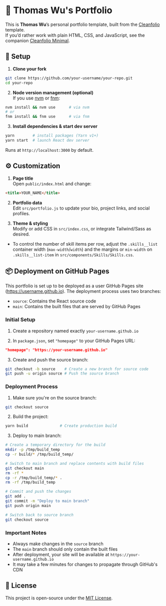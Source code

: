 # 🚀 Thomas Wu's Portfolio

This is **Thomas Wu**’s personal portfolio template, built from the [Cleanfolio](https://github.com/rjshkhr/cleanfolio) template.  
If you’d rather work with plain HTML, CSS, and JavaScript, see the companion [Cleanfolio Minimal](https://github.com/rjshkhr/cleanfolio-minimal).

## 🔧 Setup

1. **Clone your fork**
  
  ```bash
  git clone https://github.com/your-username/your-repo.git
  cd your-repo
  ```
  
2. **Node version management (optional)**  
  If you use [nvm](https://github.com/nvm-sh/nvm) or [fnm](https://github.com/Schniz/fnm):
  
  ```bash
  nvm install && nvm use      # via nvm  
  # or  
  fnm install && fnm use      # via fnm  
  ```
  
3. **Install dependencies & start dev server**
  
  ```bash
  yarn        # install packages (Yarn v1+)  
  yarn start  # launch React dev server  
  ```
  
  Runs at `http://localhost:3000` by default.
  

## ⚙️ Customization

1. **Page title**  
  Open `public/index.html` and change:
  
  ```html
  <title>YOUR_NAME</title>
  ```
  
2. **Portfolio data**  
  Edit `src/portfolio.js` to update your bio, project links, and social profiles.
  
3. **Theme & styling**  
  Modify or add CSS in `src/index.css`, or integrate Tailwind/Sass as desired.
  - To control the number of skill items per row, adjust the `.skills__list` container width (`max-width`/`width`) and the margins or `min-width` on `.skills__list-item` in `src/components/Skills/Skills.css`.
  

## 📦 Deployment on GitHub Pages

This portfolio is set up to be deployed as a user GitHub Pages site (https://username.github.io). The deployment process uses two branches:
- `source`: Contains the React source code
- `main`: Contains the built files that are served by GitHub Pages

### Initial Setup

1. Create a repository named exactly `your-username.github.io`

2. In `package.json`, set `"homepage"` to your GitHub Pages URL:
  ```json
  "homepage": "https://your-username.github.io"
  ```

3. Create and push the source branch:
  ```bash
  git checkout -b source    # Create a new branch for source code
  git push -u origin source # Push the source branch
  ```

### Deployment Process

1. Make sure you're on the source branch:
  ```bash
  git checkout source
  ```

2. Build the project:
  ```bash
  yarn build              # Create production build
  ```

3. Deploy to main branch:
  ```bash
  # Create a temporary directory for the build
  mkdir -p /tmp/build_temp
  cp -r build/* /tmp/build_temp/

  # Switch to main branch and replace contents with build files
  git checkout main
  rm -rf *
  cp -r /tmp/build_temp/* .
  rm -rf /tmp/build_temp

  # Commit and push the changes
  git add .
  git commit -m "Deploy to main branch"
  git push origin main

  # Switch back to source branch
  git checkout source
  ```

### Important Notes

- Always make changes in the `source` branch
- The `main` branch should only contain the built files
- After deployment, your site will be available at `https://your-username.github.io`
- It may take a few minutes for changes to propagate through GitHub's CDN
  

## 📄 License

This project is open-source under the [MIT License](https://choosealicense.com/licenses/mit/).